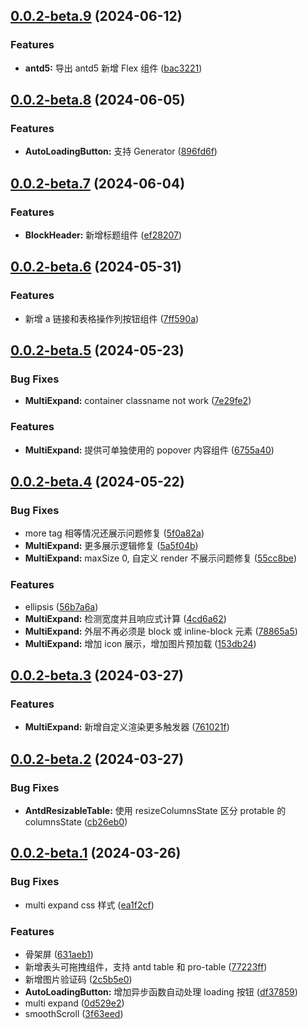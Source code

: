 ## [0.0.2-beta.9](https://github.com/wont-org/biz-ui/compare/v0.0.2-beta.8...v0.0.2-beta.9) (2024-06-12)

### Features

- **antd5:** 导出 antd5 新增 Flex 组件 ([bac3221](https://github.com/wont-org/biz-ui/commit/bac322118b72f8435fc6076a782fdb7e5350ce83))

## [0.0.2-beta.8](https://github.com/wont-org/biz-ui/compare/v0.0.2-beta.7...v0.0.2-beta.8) (2024-06-05)

### Features

- **AutoLoadingButton:** 支持 Generator ([896fd6f](https://github.com/wont-org/biz-ui/commit/896fd6fa5f8b7a8730f41ab3cae9a483215981c0))

## [0.0.2-beta.7](https://github.com/wont-org/biz-ui/compare/v0.0.2-beta.6...v0.0.2-beta.7) (2024-06-04)

### Features

- **BlockHeader:** 新增标题组件 ([ef28207](https://github.com/wont-org/biz-ui/commit/ef2820750b25fb55bfb51b4ea501173ff6116d4d))

## [0.0.2-beta.6](https://github.com/wont-org/biz-ui/compare/v0.0.2-beta.5...v0.0.2-beta.6) (2024-05-31)

### Features

- 新增 a 链接和表格操作列按钮组件 ([7ff590a](https://github.com/wont-org/biz-ui/commit/7ff590a1328c4e39f9b49858486b10fb25cee8ad))

## [0.0.2-beta.5](https://github.com/wont-org/biz-ui/compare/v0.0.2-beta.4...v0.0.2-beta.5) (2024-05-23)

### Bug Fixes

- **MultiExpand:** container classname not work ([7e29fe2](https://github.com/wont-org/biz-ui/commit/7e29fe28869accdb58cf51ef0074ff805fee1fc5))

### Features

- **MultiExpand:** 提供可单独使用的 popover 内容组件 ([6755a40](https://github.com/wont-org/biz-ui/commit/6755a4036b5c674e9ca7f3dc83bf6845d010275e))

## [0.0.2-beta.4](https://github.com/wont-org/biz-ui/compare/v0.0.2-beta.3...v0.0.2-beta.4) (2024-05-22)

### Bug Fixes

- more tag 相等情况还展示问题修复 ([5f0a82a](https://github.com/wont-org/biz-ui/commit/5f0a82a8b8a5d89beb8945d17d93ac65ef45c217))
- **MultiExpand:** 更多展示逻辑修复 ([5a5f04b](https://github.com/wont-org/biz-ui/commit/5a5f04b367e63705bab2e6af1a597150b82fbbea))
- **MultiExpand:** maxSize 0, 自定义 render 不展示问题修复 ([55cc8be](https://github.com/wont-org/biz-ui/commit/55cc8be2efbf4215e3f3ebef84972bcf48634e4e))

### Features

- ellipsis ([56b7a6a](https://github.com/wont-org/biz-ui/commit/56b7a6a171afa45370766050670edc84088df674))
- **MultiExpand:** 检测宽度并且响应式计算 ([4cd6a62](https://github.com/wont-org/biz-ui/commit/4cd6a62c3a50ed70d2660d33d319952f55ba97c5))
- **MultiExpand:** 外层不再必须是 block 或 inline-block 元素 ([78865a5](https://github.com/wont-org/biz-ui/commit/78865a51a04bdeef23b6065e2968ea3b09ffe72c))
- **MultiExpand:** 增加 icon 展示，增加图片预加载 ([153db24](https://github.com/wont-org/biz-ui/commit/153db246cc9612a65ea2e6a752d639aad34ac092))

## [0.0.2-beta.3](https://github.com/wont-org/biz-ui/compare/v0.0.2-beta.2...v0.0.2-beta.3) (2024-03-27)

### Features

- **MultiExpand:** 新增自定义渲染更多触发器 ([761021f](https://github.com/wont-org/biz-ui/commit/761021f8236e050d4d372756679fca31859b0d4d))

## [0.0.2-beta.2](https://github.com/wont-org/biz-ui/compare/v0.0.2-beta.1...v0.0.2-beta.2) (2024-03-27)

### Bug Fixes

- **AntdResizableTable:** 使用 resizeColumnsState 区分 protable 的 columnsState ([cb26eb0](https://github.com/wont-org/biz-ui/commit/cb26eb0fcdc762f4f3365b0c6ebfc52052032dad))

## [0.0.2-beta.1](https://github.com/wont-org/biz-ui/compare/df378597de6ae0e6185b1c6759c41a7489df21d0...v0.0.2-beta.1) (2024-03-26)

### Bug Fixes

- multi expand css 样式 ([ea1f2cf](https://github.com/wont-org/biz-ui/commit/ea1f2cf53479a45e236414aafe28a84caea91256))

### Features

- 骨架屏 ([631aeb1](https://github.com/wont-org/biz-ui/commit/631aeb164392391b97488d06a2bda6c6b6c26f05))
- 新增表头可拖拽组件，支持 antd table 和 pro-table ([77223ff](https://github.com/wont-org/biz-ui/commit/77223ffa32eca223e2aa528577c05f7aa91988c5))
- 新增图片验证码 ([2c5b5e0](https://github.com/wont-org/biz-ui/commit/2c5b5e0cbc85feb8eb7477624af879c994283c2b))
- **AutoLoadingButton:** 增加异步函数自动处理 loading 按钮 ([df37859](https://github.com/wont-org/biz-ui/commit/df378597de6ae0e6185b1c6759c41a7489df21d0))
- multi expand ([0d529e2](https://github.com/wont-org/biz-ui/commit/0d529e2d58c4be0e066a0ca42eb3108f2dc128d1))
- smoothScroll ([3f63eed](https://github.com/wont-org/biz-ui/commit/3f63eedc0a1ce7a8f18e0e26f7008a26c1f01c2b))
